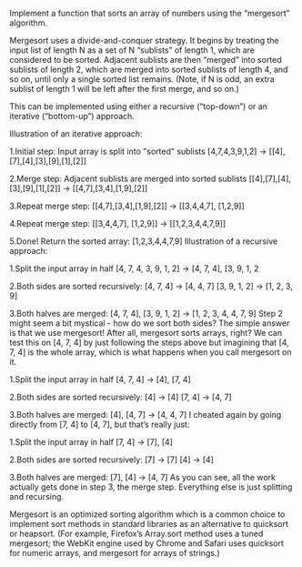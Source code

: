 Implement a function that sorts an array of numbers using the “mergesort” algorithm.

Mergesort uses a divide-and-conquer strategy. It begins by treating the input list of length N as a set of N “sublists” of length 1, which are considered to be sorted. Adjacent sublists are then “merged” into sorted sublists of length 2, which are merged into sorted sublists of length 4, and so on, until only a single sorted list remains. (Note, if N is odd, an extra sublist of length 1 will be left
after the first merge, and so on.)

This can be implemented using either a recursive (“top-down”) or an iterative (“bottom-up”) approach.

Illustration of an iterative approach:

  1.Initial step: Input array is split into "sorted" sublists
     [4,7,4,3,9,1,2] -> [[4],[7],[4],[3],[9],[1],[2]]

  2.Merge step: Adjacent sublists are merged into sorted sublists
     [[4],[7],[4],[3],[9],[1],[2]] -> [[4,7],[3,4],[1,9],[2]]

  3.Repeat merge step:
     [[4,7],[3,4],[1,9],[2]] -> [[3,4,4,7], [1,2,9]]

  4.Repeat merge step:
     [[3,4,4,7], [1,2,9]] -> [[1,2,3,4,4,7,9]]

  5.Done! Return the sorted array:
     [1,2,3,4,4,7,9]
Illustration of a recursive approach:

  1.Split the input array in half
   [4, 7, 4, 3, 9, 1, 2] -> [4, 7, 4], [3, 9, 1, 2

  2.Both sides are sorted recursively:
   [4, 7, 4] -> [4, 4, 7]
   [3, 9, 1, 2] -> [1, 2, 3, 9]

  3.Both halves are merged:
   [4, 7, 4], [3, 9, 1, 2] -> [1, 2, 3, 4, 4, 7, 9]
Step 2 might seem a bit mystical - how do we sort both sides? The
simple answer is that we use mergesort! After all, mergesort sorts
arrays, right? We can test this on [4, 7, 4] by just following the
steps above but imagining that [4, 7, 4] is the whole array, which
is what happens when you call mergesort on it.

   1.Split the input array in half
     [4, 7, 4] -> [4], [7, 4]

   2.Both sides are sorted recursively:
    [4] -> [4]
    [7, 4] -> [4, 7]

   3.Both halves are merged:
   [4], [4, 7] -> [4, 4, 7]
I cheated again by going directly from [7, 4] to [4, 7], but that’s
really just:

  1.Split the input array in half
    [7, 4] -> [7], [4]

  2.Both sides are sorted recursively:
    [7] -> [7]
    [4] -> [4]

  3.Both halves are merged:
    [7], [4] -> [4, 7]
As you can see, all the work actually gets done in step 3, the merge
step. Everything else is just splitting and recursing.

Mergesort is an optimized sorting algorithm which is a common choice to implement sort
methods in standard libraries as an alternative to quicksort or heapsort. (For example,
Firefox’s Array.sort method uses a tuned mergesort; the WebKit engine used by Chrome and
Safari uses quicksort for numeric arrays, and mergesort for arrays of strings.)

